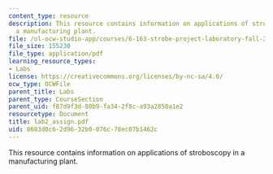 ```yaml
---
content_type: resource
description: This resource contains information on applications of stroboscopy in
  a manufacturing plant.
file: /ol-ocw-studio-app/courses/6-163-strobe-project-laboratory-fall-2005/8603d0c62d9632b0076c78ec07b1462c_lab2_assign.pdf
file_size: 155230
file_type: application/pdf
learning_resource_types:
- Labs
license: https://creativecommons.org/licenses/by-nc-sa/4.0/
ocw_type: OCWFile
parent_title: Labs
parent_type: CourseSection
parent_uid: f87d9f3d-80b9-fa34-2f8c-a93a2850a1e2
resourcetype: Document
title: lab2_assign.pdf
uid: 8603d0c6-2d96-32b0-076c-78ec07b1462c
---
```

This resource contains information on applications of stroboscopy in a manufacturing plant.